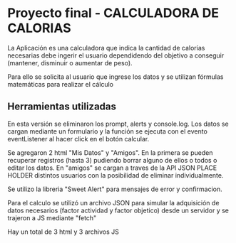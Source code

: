 # Proyecto final - CALCULADORA DE CALORIAS

La Aplicación es una calculadora que indica la cantidad de calorías necesarias debe ingerir el usuario dependidendo del objetivo a conseguir (mantener, disminuir o aumentar de peso).

Para ello se solicita al usuario que ingrese los datos y se utilizan fórmulas matemáticas para realizar el cálculo

## Herramientas utilizadas

En esta versión se eliminaron los prompt, alerts y console.log. Los datos se cargan mediante un formulario y la función se ejecuta con el evento eventListener al hacer click en el botón calcular.

Se agregaron 2 html "Mis Datos" y "Amigos". En la primera se pueden recuperar registros (hasta 3) pudiendo borrar alguno de ellos o todos o editar los datos. En "amigos" se cargan a traves de la API JSON PLACE HOLDER distintos usuarios  con la posibilidad de eliminar individualmente.

Se utilizo la libreria "Sweet Alert" para mensajes de error y confirmacion.

Para el calculo se utilizó un archivo JSON para simular la adquisición de datos necesarios (factor actividad y factor objetico) desde un servidor y se trajeron a JS mediante "fetch"

Hay un total de 3 html y 3 archivos JS



